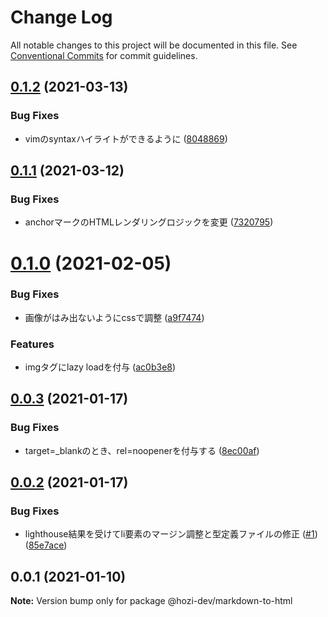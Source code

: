 # Change Log

All notable changes to this project will be documented in this file.
See [Conventional Commits](https://conventionalcommits.org) for commit guidelines.

## [0.1.2](https://github.com/hozi-dev/hozi-dev-packages/compare/@hozi-dev/markdown-to-html@0.1.1...@hozi-dev/markdown-to-html@0.1.2) (2021-03-13)


### Bug Fixes

* vimのsyntaxハイライトができるように ([8048869](https://github.com/hozi-dev/hozi-dev-packages/commit/8048869b529dc522c1f66680d5c0fe67a3d2ee31))





## [0.1.1](https://github.com/hozi-dev/hozi-dev-packages/compare/@hozi-dev/markdown-to-html@0.1.0...@hozi-dev/markdown-to-html@0.1.1) (2021-03-12)


### Bug Fixes

* anchorマークのHTMLレンダリングロジックを変更 ([7320795](https://github.com/hozi-dev/hozi-dev-packages/commit/7320795488e2cc2b14955495223315314dac48f3))





# [0.1.0](https://github.com/hozi-dev/hozi-dev-packages/compare/@hozi-dev/markdown-to-html@0.0.3...@hozi-dev/markdown-to-html@0.1.0) (2021-02-05)


### Bug Fixes

* 画像がはみ出ないようにcssで調整 ([a9f7474](https://github.com/hozi-dev/hozi-dev-packages/commit/a9f74741eb08a3f262d7e282fc0992ff43b874ba))


### Features

* imgタグにlazy loadを付与 ([ac0b3e8](https://github.com/hozi-dev/hozi-dev-packages/commit/ac0b3e80d6b490cb51be2414c971fb23b0ea8f5e))





## [0.0.3](https://github.com/hozi-dev/hozi-dev-packages/compare/@hozi-dev/markdown-to-html@0.0.2...@hozi-dev/markdown-to-html@0.0.3) (2021-01-17)


### Bug Fixes

* target=_blankのとき、rel=noopenerを付与する ([8ec00af](https://github.com/hozi-dev/hozi-dev-packages/commit/8ec00afff762cd2afb2c4e8d6c3d3721fcf7b18d))





## [0.0.2](https://github.com/hozi-dev/hozi-dev-packages/compare/@hozi-dev/markdown-to-html@0.0.1...@hozi-dev/markdown-to-html@0.0.2) (2021-01-17)


### Bug Fixes

* lighthouse結果を受けてli要素のマージン調整と型定義ファイルの修正 ([#1](https://github.com/hozi-dev/hozi-dev-packages/issues/1)) ([85e7ace](https://github.com/hozi-dev/hozi-dev-packages/commit/85e7acee01a9b72abac741a5bb5d72bab31c5049))





## 0.0.1 (2021-01-10)

**Note:** Version bump only for package @hozi-dev/markdown-to-html
